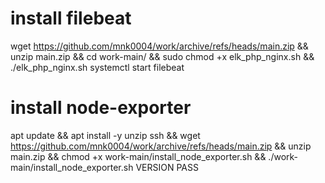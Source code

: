 # install filebeat
wget https://github.com/mnk0004/work/archive/refs/heads/main.zip && unzip main.zip && cd work-main/ && sudo chmod +x elk_php_nginx.sh && ./elk_php_nginx.sh
systemctl start filebeat

# install node-exporter
apt update && apt install -y unzip ssh && wget https://github.com/mnk0004/work/archive/refs/heads/main.zip && unzip main.zip && chmod +x work-main/install_node_exporter.sh && ./work-main/install_node_exporter.sh VERSION PASS
